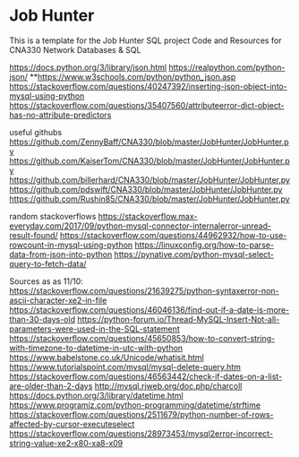# Job Hunter
This is a template for the Job Hunter SQL project
Code and Resources for CNA330 Network Databases & SQL

https://docs.python.org/3/library/json.html https://realpython.com/python-json/ **https://www.w3schools.com/python/python_json.asp https://stackoverflow.com/questions/40247392/inserting-json-object-into-mysql-using-python https://stackoverflow.com/questions/35407560/attributeerror-dict-object-has-no-attribute-predictors

useful githubs https://github.com/ZennyBaff/CNA330/blob/master/JobHunter/JobHunter.py https://github.com/KaiserTom/CNA330/blob/master/JobHunter/JobHunter.py https://github.com/billerhard/CNA330/blob/master/JobHunter/JobHunter.py https://github.com/pdswift/CNA330/blob/master/JobHunter/JobHunter.py https://github.com/Rushin85/CNA330/blob/master/JobHunter/JobHunter.py

random stackoverflows https://stackoverflow.max-everyday.com/2017/09/python-mysql-connector-internalerror-unread-result-found/ https://stackoverflow.com/questions/44962932/how-to-use-rowcount-in-mysql-using-python https://linuxconfig.org/how-to-parse-data-from-json-into-python https://pynative.com/python-mysql-select-query-to-fetch-data/

Sources as as 11/10: https://stackoverflow.com/questions/21639275/python-syntaxerror-non-ascii-character-xe2-in-file https://stackoverflow.com/questions/46046136/find-out-if-a-date-is-more-than-30-days-old https://python-forum.io/Thread-MySQL-Insert-Not-all-parameters-were-used-in-the-SQL-statement https://stackoverflow.com/questions/45650853/how-to-convert-string-with-timezone-to-datetime-in-utc-with-python https://www.babelstone.co.uk/Unicode/whatisit.html https://www.tutorialspoint.com/mysql/mysql-delete-query.htm https://stackoverflow.com/questions/46563442/check-if-dates-on-a-list-are-older-than-2-days http://mysql.rjweb.org/doc.php/charcoll https://docs.python.org/3/library/datetime.html https://www.programiz.com/python-programming/datetime/strftime https://stackoverflow.com/questions/2511679/python-number-of-rows-affected-by-cursor-executeselect https://stackoverflow.com/questions/28973453/mysql2error-incorrect-string-value-xe2-x80-xa8-x09
